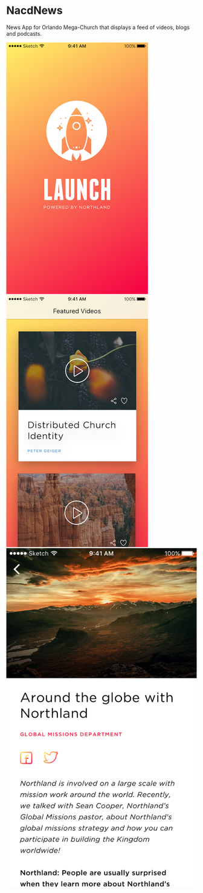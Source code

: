 # NacdNews

News App for Orlando Mega-Church that displays a feed of videos, blogs and podcasts.

![Home](https://github.com/wiseguy16/NacdNews/blob/master/HomeScreen2.PNG)
![FeturedVideos](https://github.com/wiseguy16/NacdNews/blob/master/FeaturedVideos2.PNG)
![BlogDetail](https://github.com/wiseguy16/NacdNews/blob/master/BlogDetail.PNG)
